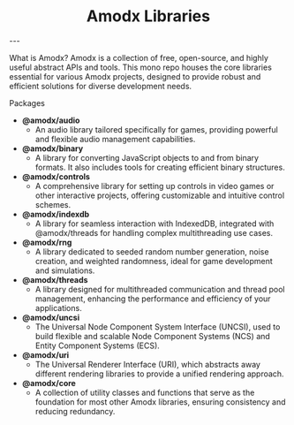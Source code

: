 <h1 align="center">Amodx Libraries</h1>
---

What is Amodx?
Amodx is a collection of free, open-source, and highly useful abstract APIs and tools. This mono repo houses the core libraries essential for various Amodx projects, designed to provide robust and efficient solutions for diverse development needs.

Packages
- **@amodx/audio**
  - An audio library tailored specifically for games, providing powerful and flexible audio management capabilities.
- **@amodx/binary**
  - A library for converting JavaScript objects to and from binary formats. It also includes tools for creating efficient binary structures.
- **@amodx/controls**
  - A comprehensive library for setting up controls in video games or other interactive projects, offering customizable and intuitive control schemes.
- **@amodx/indexdb**
  - A library for seamless interaction with IndexedDB, integrated with @amodx/threads for handling complex multithreading use cases.
- **@amodx/rng**
  - A library dedicated to seeded random number generation, noise creation, and weighted randomness, ideal for game development and simulations.
- **@amodx/threads**
  - A library designed for multithreaded communication and thread pool management, enhancing the performance and efficiency of your applications.
- **@amodx/uncsi**
  - The Universal Node Component System Interface (UNCSI), used to build flexible and scalable Node Component Systems (NCS) and Entity Component Systems (ECS).
- **@amodx/uri** 
  - The Universal Renderer Interface (URI), which abstracts away different rendering libraries to provide a unified rendering approach.
- **@amodx/core**
  - A collection of utility classes and functions that serve as the foundation for most other Amodx libraries, ensuring consistency and reducing redundancy.